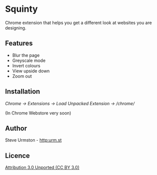 Squinty
=======

Chrome extension that helps you get a different look at websites you are designing.

## Features

* Blur the page
* Greyscale mode
* Invert colours
* View upside down
* Zoom out

## Installation

*Chrome -> Extensions -> Load Unpacked Extension -> /chrome/*

(In Chrome Webstore very soon)

## Author

Steve Urmston - [http:urm.st](http:urm.st)

## Licence

[Attribution 3.0 Unported (CC BY 3.0)](http://creativecommons.org/licenses/by/3.0/)